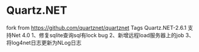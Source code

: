 # Quartz.NET
fork from https://github.com/quartznet/quartznet Tags Quartz.NET-2.6.1
支持Net 4.0
1、修复sqlite查询sql有lock bug
2、新增远程load服务器上的job
3、将log4net日志更新为NLog日志


